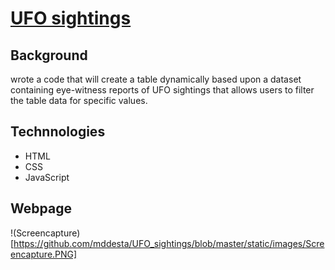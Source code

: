 # [UFO sightings](https://mddesta.github.io/UFO_sightings/)

## Background

wrote a code that will create a table dynamically based upon a dataset containing eye-witness reports of UFO sightings that allows users to filter the table data for specific values.

## Technnologies 

* HTML
* CSS
* JavaScript 

## Webpage 

!(Screencapture)[https://github.com/mddesta/UFO_sightings/blob/master/static/images/Screencapture.PNG]
